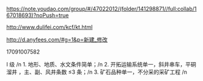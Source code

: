 <https://note.youdao.com/group/#/47022012/(folder/141298871//full:collab/167018693)?noPush=true>

<http://www.dulifei.com/kcf/kt.html>

<http://d.anyfees.com/#g=1&p=新建_修改>

17091007582

I 级 /n 1. 地形、地质、水文条件简单；/n 2. 开拓运输系统单一，斜井串车，平硐溜井
，主、副、风井条数 ≤3 条；/n 3. 矿石品种单一，不分采的采矿工程 /n
